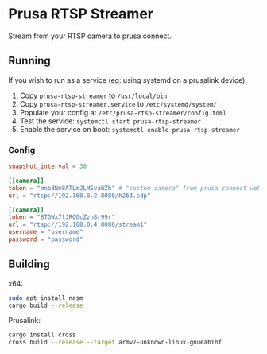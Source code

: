 # Prusa RTSP Streamer

Stream from your RTSP camera to prusa connect.

## Running

If you wish to run as a service (eg: using systemd on a prusalink device).
1. Copy `prusa-rtsp-streamer` to `/usr/local/bin`
2. Copy `prusa-rtsp-streamer.service` to `/etc/systemd/system/`
3. Populate your config at `/etc/prusa-rtsp-streamer/config.toml`
4. Test the service: `systemctl start prusa-rtsp-streamer`
5. Enable the service on boot: `systemctl enable prusa-rtsp-streamer`

### Config
```toml
snapshot_interval = 30

[[camera]]
token = "mnbdNm8ATLmJLMSvaWZh" # "custom camera" from prusa connect website
url = "rtsp://192.168.0.2:8080/h264.sdp"

[[camera]]
token = "BTGWx7tJRQGcZzh8r99r" 
url = "rtsp://192.168.0.4:8080/stream1"
username = "username"
password = "password"
```

## Building

x64:
```sh
sudo apt install nasm
cargo build --release
```

Prusalink:
```sh
cargo install cross
cross build --release --target armv7-unknown-linux-gnueabihf
```